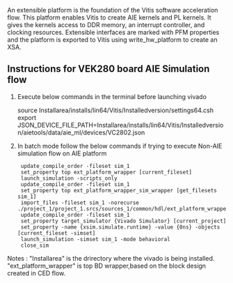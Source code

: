 An extensible platform is the foundation of the Vitis software acceleration flow. This platform enables Vitis to create AIE kernels and PL kernels. 
It gives the kernels access to DDR memory, an interrupt controller, and clocking resources. Extensible interfaces are marked with PFM properties and the platform is exported to Vitis using write_hw_platform to create an XSA.

## Instructions for VEK280 board AIE Simulation flow

1. Execute below commands in the terminal before launching vivado

	source Installarea/installs/lin64/Vitis/Installedversion/settings64.csh
	export JSON_DEVICE_FILE_PATH=Installarea/installs/lin64/Vitis/Installedversion/aietools/data/aie_ml/devices/VC2802.json


2. In batch mode follow the below commands if trying to execute Non-AIE simulation flow on AIE platform

		update_compile_order -fileset sim_1
		set_property top ext_platform_wrapper [current_fileset]
		launch_simulation -scripts_only
		update_compile_order -fileset sim_1
		set_property top ext_platform_wrapper_sim_wrapper [get_filesets sim_1]
		import_files -fileset sim_1 -norecurse ./project_1/project_1.srcs/sources_1/common/hdl/ext_platform_wrapper_sim_wrapper.v
		update_compile_order -fileset sim_1
		set_property target_simulator {Vivado Simulator} [current_project]
		set_property -name {xsim.simulate.runtime} -value {0ns} -objects [current_fileset -simset]
		launch_simulation -simset sim_1 -mode behavioral
		close_sim
	
Notes : "Installarea" is the drirectory where the vivado is being installed.
		"ext_platform_wrapper" is top BD wrapper,based on the block design created in CED flow.